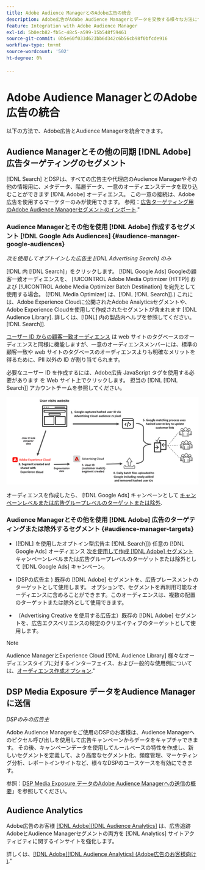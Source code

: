 ```yaml
---
title: Adobe Audience ManagerとのAdobe広告の統合
description: Adobe広告がAdobe Audience Managerとデータを交換する様々な方法について説明します。
feature: Integration with Adobe Audience Manager
exl-id: 5b0ecb82-fb5c-48c5-a599-15b548f59461
source-git-commit: 0b5e60f033d623bb6d342c6b56cb98f0bfcde916
workflow-type: tm+mt
source-wordcount: '502'
ht-degree: 0%

---
```


# Adobe Audience ManagerとのAdobe広告の統合

以下の方法で、Adobe広告とAudience Managerを統合できます。

## Audience Managerとその他の同期 [!DNL Adobe] 広告ターゲティングのセグメント

[!DNL Search] とDSPは、すべての広告主や代理店のAudience Managerやその他の情報用に、メタデータ、階層データ、一意のオーディエンスデータを取り込むことができます [!DNL Adobe] オーディエンス。 この一意の接続は、Adobe広告を使用するマーケターのみが使用できます。 参照：[広告ターゲティング用のAdobe Audience Managerセグメントのインポート](/help/integrations/audience-manager/import-audiences.md).&quot;

### Audience Managerとその他を使用 [!DNL Adobe] 作成するセグメント [!DNL Google Ads Audiences] {#audience-manager-google-audiences}

*次を使用してオプトインした広告主 [!DNL Advertising Search] のみ*

[!DNL 内 [!DNL Search]」をクリックします。 [!DNL Google Ads] Googleの顧客一致オーディエンスを、 [!UICONTROL Adobe Media Optimizer (HTTP)] および [!UICONTROL Adobe Media Optimizer Batch Destination] を宛先として使用する場合。 ([!DNL Media Optimizer] は、[!DNL [!DNL Search]].) これには、Adobe Experience Cloudに公開されたAdobe Analyticsセグメントや、Adobe Experience Cloudを使用して作成されたセグメントが含まれます [!DNL Audience Library]. 詳しくは、[!DNL] 内の製品内ヘルプを参照してください。 [!DNL Search]].

[ユーザー ID からの顧客一致オーディエンス](https://support.google.com/google-ads/answer/9199250) は web サイトのタグベースのオーディエンスと同様に機能しますが、一意のオーディエンスメンバーには、標準の顧客一致や web サイトのタグベースのオーディエンスよりも明確なメリットを得るために、PII 以外の ID が割り当てられます。

必要なユーザー ID を作成するには、Adobe広告 JavaScript タグを使用する必要があります <!-- with a user ID parameter -->を Web サイト上でクリックします。 担当の [!DNL [!DNL Search]] アカウントチームを参照してください。

![セグメント作成プロセス](/help/integrations/assets/ad_search_user_id_pic.png)

オーディエンスを作成したら、 [!DNL Google Ads] キャンペーンとして [キャンペーンレベルまたは広告グループレベルのターゲットまたは除外](#audience-manager-targets).

### Audience Managerとその他を使用 [!DNL Adobe] 広告のターゲティングまたは除外するセグメント {#audience-manager-targets}

* ([!DNL] を使用したオプトイン型広告主 [!DNL Search]]) 任意の [!DNL Google Ads] オーディエンス [次を使用して作成 [!DNL Adobe] セグメント](#audience-manager-google-audiences) キャンペーンレベルまたは広告グループレベルのターゲットまたは除外として [!DNL Google Ads] キャンペーン。

* (DSPの広告主 ) 既存の [!DNL Adobe] セグメントを、広告プレースメントのターゲットとして使用します。 オプションで、セグメントを再利用可能なオーディエンスに含めることができます。このオーディエンスは、複数の配置のターゲットまたは除外として使用できます。

* （Advertising Creative を使用する広告主）既存の [!DNL Adobe] セグメントを、広告エクスペリエンスの特定のクリエイティブのターゲットとして使用します。

>[!NOTE]
>
>Audience ManagerとExperience Cloud [!DNL Audience Library] 様々なオーディエンスタイプに対するインターフェイス、および一般的な使用例については、[オーディエンス作成オプション](https://experienceleague.adobe.com/docs/experience-cloud-kcs/kbarticles/KA-16471.html).&quot;

## DSP Media Exposure データをAudience Managerに送信

*DSPのみの広告主*

Adobe Audience Managerをご使用のDSPのお客様は、Audience Managerへのピクセル呼び出しを使用して広告キャンペーンからデータをキャプチャできます。 その後、キャンペーンデータを使用してルールベースの特性を作成し、新しいセグメントを定義して、より高度なセグメント化、頻度管理、マーケティング分析、レポートインサイトなど、様々なDSPのユースケースを有効にできます。

参照：[DSP Media Exposure データのAdobe Audience Managerへの送信の概要](/help/integrations/audience-manager/media-data-integration/overview.md)」を参照してください。

## Audience Analytics

Adobe広告のお客様 [[!DNL Adobe][!DNL Audience Analytics]](https://experienceleague.adobe.com/docs/analytics/integration/audience-analytics/mc-audiences-aam.html) は、広告追跡AdobeとAudience Managerセグメントの両方を [!DNL Analytics] サイトアクティビティに関するインサイトを強化します。

詳しくは、[[!DNL Adobe][!DNL Audience Analytics] (Adobe広告のお客様向け )](/help/integrations/audience-manager/audience-analytics.md).&quot;
